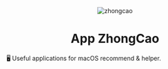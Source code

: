 <div align="center">
  <img src="http://ww1.sinaimg.cn/large/708e7d29gy1g1oo6omqpuj20ho06iaak" title="zhongcao" />
  <h1>App ZhongCao</h1>
</div>

🖥 Useful applications for macOS recommend &amp; helper.
